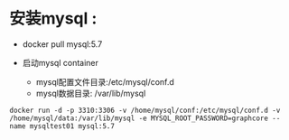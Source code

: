 # 安装mysql :

- docker pull mysql:5.7

- 启动mysql container
  - mysql配置文件目录:/etc/mysql/conf.d
  - mysql数据目录: /var/lib/mysql

```
docker run -d -p 3310:3306 -v /home/mysql/conf:/etc/mysql/conf.d -v /home/mysql/data:/var/lib/mysql -e MYSQL_ROOT_PASSWORD=graphcore --name mysqltest01 mysql:5.7
```

